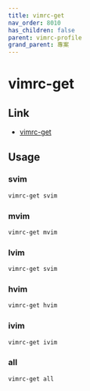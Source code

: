 ```yaml
---
title: vimrc-get
nav_order: 8010
has_children: false
parent: vimrc-profile
grand_parent: 專案
---
```


# vimrc-get


## Link

* [vimrc-get](https://github.com/samwhelp/note-about-vim/tree/gh-pages/_demo/project/vimrc-profile/vimrc-get)


## Usage

### svim

``` sh
vimrc-get svim
```

### mvim

``` sh
vimrc-get mvim
```

### lvim

``` sh
vimrc-get svim
```

### hvim

``` sh
vimrc-get hvim
```

### ivim

``` sh
vimrc-get ivim
```

### all

``` sh
vimrc-get all
```
